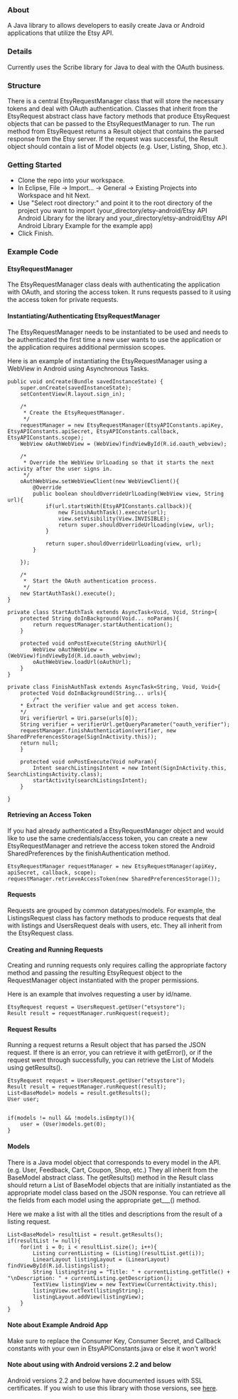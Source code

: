 ### About

A Java library to allows developers to easily create Java or Android applications that utilize the Etsy API.

### Details

Currently uses the Scribe library for Java to deal with the OAuth business.

### Structure

There is a central EtsyRequestManager class that will store the necessary tokens and deal with OAuth authentication. Classes that inherit from the EtsyRequest abstract class have factory methods that produce EtsyRequest objects that can be passed to the EtsyRequestManager to run. The run method from EtsyRequest returns a Result object that contains the parsed response from the Etsy server. If the request was successful, the Result object should contain a list of Model objects (e.g. User, Listing, Shop, etc.).

### Getting Started

* Clone the repo into your workspace.
* In Eclipse, File \-> Import... \-> General \-> Existing Projects into Workspace and hit Next.
* Use "Select root directory:" and point it to the root directory of the project you want to import (your_directory/etsy-android/Etsy API Android Library for the library and your_directory/etsy-android/Etsy API Android Library Example for the example app)
* Click Finish.

### Example Code


#### EtsyRequestManager

The EtsyRequestManager class deals with authenticating the application with OAuth, and storing the access token. It runs requests passed to it using the access token for private requests.

#### Instantiating/Authenticating EtsyRequestManager

The EtsyRequestManager needs to be instantiated to be used and needs to be authenticated the first time a new user wants to use the application or the application requires additional permission scopes.

Here is an example of instantiating the EtsyRequestManager using a WebView in Android using Asynchronous Tasks.

    public void onCreate(Bundle savedInstanceState) {
        super.onCreate(savedInstanceState);
        setContentView(R.layout.sign_in);

        /*
         * Create the EtsyRequestManager.
         */
        requestManager = new EtsyRequestManager(EtsyAPIConstants.apiKey, EtsyAPIConstants.apiSecret, EtsyAPIConstants.callback, EtsyAPIConstants.scope);
        WebView oAuthWebView = (WebView)findViewById(R.id.oauth_webview);

        /*
         * Override the WebView UrlLoading so that it starts the next activity after the user signs in.
         */
        oAuthWebView.setWebViewClient(new WebViewClient(){
        	@Override
        	public boolean shouldOverrideUrlLoading(WebView view, String url){
        		if(url.startsWith(EtsyAPIConstants.callback)){
        			new FinishAuthTask().execute(url);
        			view.setVisibility(View.INVISIBLE);
            		return super.shouldOverrideUrlLoading(view, url);
        		}

        		return super.shouldOverrideUrlLoading(view, url);
        	}

        });

        /*
         *  Start the OAuth authentication process.
         */
        new StartAuthTask().execute();
    }

    private class StartAuthTask extends AsyncTask<Void, Void, String>{
    	protected String doInBackground(Void... noParams){
    		return requestManager.startAuthentication();
    	}

    	protected void onPostExecute(String oAuthUrl){
    		WebView oAuthWebView = (WebView)findViewById(R.id.oauth_webview);
    		oAuthWebView.loadUrl(oAuthUrl);
    	}
    }

    private class FinishAuthTask extends AsyncTask<String, Void, Void>{
    	protected Void doInBackground(String... urls){
    		/*
		* Extract the verifier value and get access token.
		*/
		Uri verifierUrl = Uri.parse(urls[0]);
		String verifier = verifierUrl.getQueryParameter("oauth_verifier");
		requestManager.finishAuthentication(verifier, new SharedPreferencesStorage(SignInActivity.this));
		return null;
    	}

    	protected void onPostExecute(Void noParam){
    		Intent searchListingsIntent = new Intent(SignInActivity.this, SearchListingsActivity.class);
        	startActivity(searchListingsIntent);
    	}

    }

#### Retrieving an Access Token

If you had already authenticated a EtsyRequestManager object and would like to use the same credentials/access token, you can create a new EtsyRequestManager and retrieve the access token stored the Android SharedPreferences by the finishAuthentication method.

    EtsyRequestManager requestManager = new EtsyRequestManager(apiKey, apiSecret, callback, scope);
    requestManager.retrieveAccessToken(new SharedPreferencesStorage());

#### Requests

Requests are grouped by common datatypes/models. For example, the ListingsRequest class has factory methods to produce requests that deal with listings and UsersRequest deals with users, etc. They all inherit from the EtsyRequest class.

#### Creating and Running Requests

Creating and running requests only requires calling the appropriate factory method and passing the resulting EtsyRequest object to the RequestManager object instantiated with the proper permissions.

Here is an example that involves requesting a user by id/name.

    EtsyRequest request = UsersRequest.getUser("etsystore");
    Result result = requestManager.runRequest(request);

#### Request Results

Running a request returns a Result object that has parsed the JSON request. If there is an error, you can retrieve it with getError(), or if the request went through successfully, you can retrieve the List of Models using getResults().

    EtsyRequest request = UsersRequest.getUser("etsystore");
    Result result = requestManager.runRequest(result);
    List<BaseModel> models = result.getResults();
    User user;
    
    
    if(models != null && !models.isEmpty()){
    	user = (User)models.get(0);
    }

#### Models

There is a Java model object that corresponds to every model in the API. (e.g. User, Feedback, Cart, Coupon, Shop, etc.) They all inherit from the BaseModel abstract class. The getResults() method in the Result class should return a List of BaseModel objects that are initially instantiated as the appropriate model class based on the JSON response. You can retrieve all the fields from each model using the appropriate get___() method.

Here we make a list with all the titles and descriptions from the result of a listing request.

    List<BaseModel> resultList = result.getResults();
    if(resultList != null){
    	for(int i = 0; i < resultList.size(); i++){
    		Listing currentListing = (Listing)(resultList.get(i));
    		LinearLayout listingLayout = (LinearLayout) findViewById(R.id.listingslist);
    		String listingString = "Title: " + currentListing.getTitle() + "\nDescription: " + currentListing.getDescription();
    		TextView listingView = new TextView(CurrentActivity.this);
    		listingView.setText(listingString);
    		listingLayout.addView(listingView);
    	}
    }

#### Note about Example Android App

Make sure to replace the Consumer Key, Consumer Secret, and Callback constants with your own in EtsyAPIConstants.java or else it won't work!

#### Note about using with Android versions 2.2 and below

Android versions 2.2 and below have documented issues with SSL certificates. If you wish to use this library with those versions, see [here](http://code.google.com/p/android/issues/detail?id=17680).